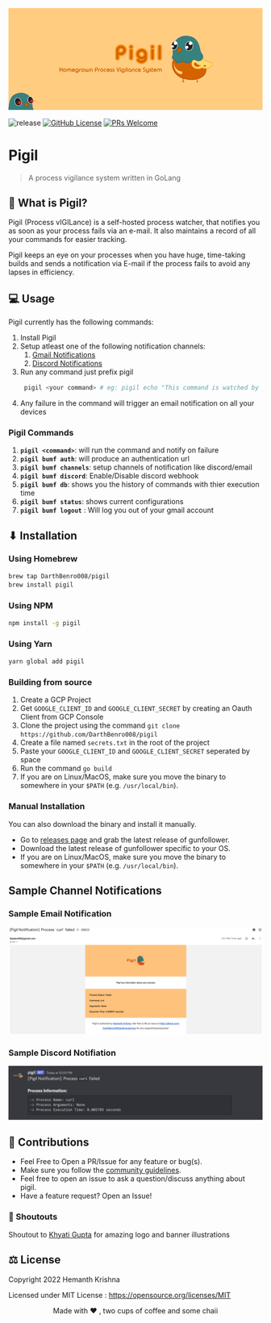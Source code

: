 ![Pigil Banner](assets/banner.png)

![release](https://img.shields.io/github/v/release/DarthBenro008/pigil)
[![GitHub License](https://img.shields.io/github/license/aryan9600/cowin-notifier)](https://github.com/DarthBenro008/pigil/blob/master/LICENSE)
[![PRs Welcome](https://img.shields.io/badge/PRs-welcome-brightgreen.svg)](https://github.com/DarthBenro008/pigil/issues/new/choose)

# Pigil

> A process vigilance system written in GoLang

## 🤔 What is Pigil?

Pigil (Process vIGILance) is a self-hosted process watcher, that notifies you as soon as your process fails via an e-mail. It also maintains a record of all your commands for easier tracking.

Pigil keeps an eye on your processes when you have huge, time-taking builds and sends a notification via E-mail if the process fails to avoid any lapses in efficiency.

## 💻 Usage

Pigil currently has the following commands:

1. Install Pigil
2. Setup atleast one of the following notification channels:
   1. [Gmail Notifications](https://github.com/DarthBenro008/pigil/wiki/Setting-up-Gmail-Channel)
   2. [Discord Notifications](https://github.com/DarthBenro008/pigil/wiki/Setting-up-Discord-notification-channel)
3. Run any command just prefix pigil
   ```bash
    pigil <your command> # eg: pigil echo "This command is watched by pigil"
   ```
4. Any failure in the command will trigger an email notification on all your devices

### Pigil Commands

1. **`pigil <command>`**: will run the command and notify on failure
2. **`pigil bumf auth`**: will produce an authentication url
3. **`pigil bumf channels`**: setup channels of notification like discord/email
4. **`pigil bumf discord`**: Enable/Disable discord webhook
5. **`pigil bumf db`**: shows you the history of commands with thier execution time
6. **`pigil bumf status`**: shows current configurations
7. **`pigil bumf logout`** : Will log you out of your gmail account

## ⬇ Installation

### Using Homebrew

```bash
brew tap DarthBenro008/pigil
brew install pigil
```

### Using NPM

```bash
npm install -g pigil
```

### Using Yarn

```bash
yarn global add pigil
```

### Building from source

1. Create a GCP Project
2. Get `GOOGLE_CLIENT_ID` and `GOOGLE_CLIENT_SECRET` by creating an Oauth Client from GCP Console
3. Clone the project using the command `git clone https://github.com/DarthBenro008/pigil`
4. Create a file named `secrets.txt` in the root of the project
5. Paste your `GOOGLE_CLIENT_ID` and `GOOGLE_CLIENT_SECRET` seperated by space
6. Run the command `go build`
7. If you are on Linux/MacOS, make sure you move the binary to somewhere in your `$PATH` (e.g. `/usr/local/bin`).

### Manual Installation

You can also download the binary and install it manually.

- Go to [releases page](https://github.com/DarthBenro008/pigil/releases) and grab the latest release of gunfollower.
- Download the latest release of gunfollower specific to your OS.
- If you are on Linux/MacOS, make sure you move the binary to somewhere in your `$PATH` (e.g. `/usr/local/bin`).

## Sample Channel Notifications

### Sample Email Notification

![sample](assets/sample.png)

### Sample Discord Notifiation

![discord_sample](assets/discord.png)

## 🤝 Contributions

- Feel Free to Open a PR/Issue for any feature or bug(s).
- Make sure you follow the [community guidelines](https://docs.github.com/en/github/site-policy/github-community-guidelines).
- Feel free to open an issue to ask a question/discuss anything about pigil.
- Have a feature request? Open an Issue!

### 📢 Shoutouts

Shoutout to [Khyati Gupta](https://www.behance.net/khyatigupta267) for amazing logo and banner illustrations

## ⚖ License

Copyright 2022 Hemanth Krishna

Licensed under MIT License : https://opensource.org/licenses/MIT

<p align="center">Made with ❤ , two cups of coffee and some chaii</p>
